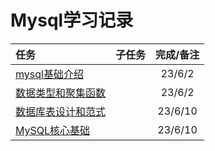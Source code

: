 # Mysql学习记录

|任务|子任务|完成/备注|
|:-|:-|:-:|
|[mysql基础介绍](https://github.com/Chen-yusheng/MysqlLearnRecord/blob/main/mysql%E5%9F%BA%E7%A1%80%E4%BB%8B%E7%BB%8D.md)| |23/6/2|
|[数据类型和聚集函数](https://github.com/Chen-yusheng/MysqlLearnRecord/blob/main/%E6%95%B0%E6%8D%AE%E7%B1%BB%E5%9E%8B%E5%92%8C%E8%81%9A%E9%9B%86%E5%87%BD%E6%95%B0.md)| |23/6/2|
|[数据库表设计和范式](https://github.com/Chen-yusheng/MysqlLearnRecord/blob/main/%E6%95%B0%E6%8D%AE%E5%BA%93%E8%A1%A8%E8%AE%BE%E8%AE%A1%E5%92%8C%E8%8C%83%E5%BC%8F.md)| |23/6/10|
|[MySQL核心基础](https://github.com/Chen-yusheng/MysqlLearnRecord/blob/main/Mysql%E6%A0%B8%E5%BF%83%E5%9F%BA%E7%A1%80.md)| |23/6/10|
